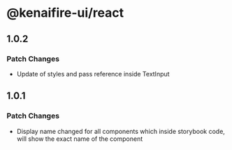 # @kenaifire-ui/react

## 1.0.2

### Patch Changes

- Update of styles and pass reference inside TextInput

## 1.0.1

### Patch Changes

- Display name changed for all components which inside storybook code, will show the exact name of the component
